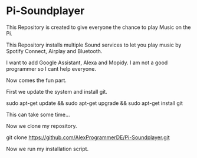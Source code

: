 # Pi-Soundplayer

This Repository is created to give everyone the chance to play Music on the Pi.

This Repository installs multiple Sound services to let you play music by Spotify Connect, Airplay and Bluetooth.

I want to add Google Assistant, Alexa and Mopidy.
I am not a good programmer so I cant help everyone.

Now comes the fun part. 

First we update the system and install git.

sudo apt-get update && sudo apt-get upgrade && sudo apt-get install git

This can take some time...

Now we clone my repository.

git clone https://github.com/AlexProgrammerDE/Pi-Soundplayer.git

Now we run my installation script.



